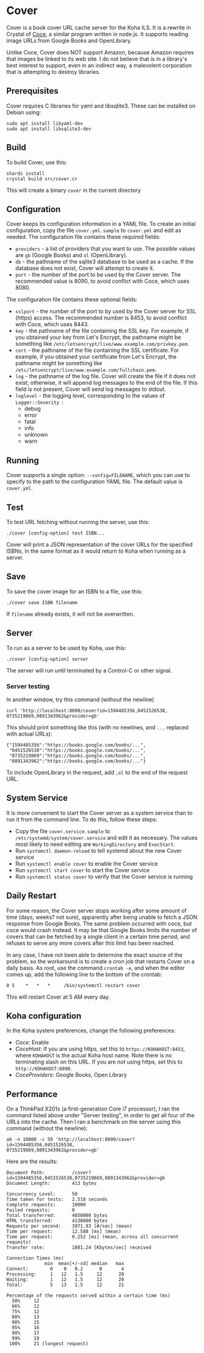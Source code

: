 # Cover

Cover is a book cover URL cache server for the Koha ILS.  It is a rewrite
in Crystal of [Coce](https://github.com/fredericd/coce), a similar program written in node.js.
It supports reading image URLs from Google Books and OpenLibrary.

Unlike Coce, Cover does NOT support Amazon, because Amazon requires that images be linked to its web site.
I do not believe that is in a library's best interest to support, even in an indirect
way, a malevolent corporation that is attempting to destroy libraries.

## Prerequisites

Cover requires C libraries for yaml and libsqlite3.  These can be installed on Debian
using:

    sudo apt install libyaml-dev
    sudo apt install libsqlite3-dev

## Build

To build Cover, use this:

    shards install
    crystal build src/cover.cr

This will create a binary `cover` in the current directory

## Configuration

Cover keeps its configuration information in a YAML file.  To create
an initial configuration, copy the file `cover.yml.sample` to `cover.yml` and edit as needed.
The configuration file contains these required fields:

* `providers` - a list of providers that you want to use.  The possible values
  are `gb` (Google Books) and `ol` (OpenLibrary).
* `db` - the pathname of the sqlite3 database to be used as a cache.  If the
  database does not exist, Cover will attempt to create it.
* `port` - the number of the port to be used by the Cover server.  The recommended
  value is 8090, to avoid conflict with Coce, which uses 8080.

The configuration file contains these optional fields:

* `sslport` - the number of the port to by used by the Cover server for SSL (https) access.
  The recommended number is 8453, to avoid conflict with Coce, which uses 8443.
* `key` - the pathname of the file containing the SSL key.  For example,
if you obtained your key from Let's Encrypt, the pathname
might be something like `/etc/letsencrypt/live/www.example.com/privkey.pem`.
* `cert` - the pathname of the file containing the SSL certificate.  For example,
if you obtained your certificate from Let's Encrypt, the pathname
might be something like `/etc/letsencrypt/live/www.example.com/fullchain.pem`.
* `log` - the pathname of the log file.  Cover will create the file if it does not
  exist; otherwise, it will append log messages to the end of the file.  If this field
  is not present, Cover will send log messages to stdout.
* `loglevel` - the logging level, corresponding to the values of `Logger::Severity `:
    - debug
    - error
    - fatal
    - info
    - unknown
    - warn

## Running

Cover supports a single option: `--config=FILENAME`, which you can use
to specify to the path to the configuration YAML file.  The default
value is `cover.yml`.

## Test

To test URL fetching without running the server, use this:

    ./cover [config-option] test ISBN...

Cover will print a JSON representation of the cover URLs for the specified
ISBNs, in the same format as it would return to Koha when running as a server.

## Save

To save the cover image for an ISBN to a file, use this:

    ./cover save ISBN filename

If `filename` already exists, it will not be overwritten.

## Server

To run as a server to be used by Koha, use this:

    ./cover [config-option] server

The server will run until terminated by a Control-C or other signal.

### Server testing

In another window, try this command (without the newline)

    curl 'http://localhost:8090/cover?id=1594485356,0451526538,
    0735219869,0891343962&provider=gb'

This should print something like this (with no newlines, and `...` replaced with actual URLs):

    {"1594485356":"https://books.google.com/books/...",
     "0451526538":"https://books.google.com/books/...",
     "0735219869":"https://books.google.com/books/...",
     "0891343962":"https://books.google.com/books/..."}

To include OpenLibrary in the request, add `,ol` to the end of the request URL.

## System Service

It is more convenient to start the Cover server as a system service than to run it
from the command line.  To do this, follow these steps:

* Copy the file `cover.service.sample` to `/etc/systemd/system/cover.service`
  and edit it as necessary.  The values most likely to need editing are `WorkingDirectory`
  and `ExecStart`.
* Run `systemctl daemon-reload` to tell systemd about the new Cover service
* Run `systemctl enable cover` to enable the Cover service
* Run `systemctl start cover` to start the Cover service
* Run `systemctl status cover` to verify that the Cover service is running

## Daily Restart

For some reason, the Cover server stops working after some amount of
time (days, weeks? not sure), apparently after being unable to fetch a
JSON response from Google Books.  The same problem occurred with coce,
but coce would crash instead.  It may be that Google Books limits the
number of covers that can be fetched by a single client in a certain
time period, and refuses to serve any more covers after this limit has
been reached.

In any case, I have not been able to determine the exact source of the
problem, so the workaround is to create a cron job that restarts Cover
on a daily basis.  As root, use the command `crontab -e`, and when the
editor comes up, add the following line to the bottom of the crontab:

    0 5    *   *   *     /bin/systemctl restart cover

This will restart Cover at 5 AM every day.

## Koha configuration

In the Koha system preferences, change the following preferences:

* *Coce*: Enable
* *CoceHost*: If you are using https, set this to `https://KOHAHOST:8453`, where `KOHAHOST` is the actual Koha host name.  Note there is no terminating slash on this URL.
  If you are *not* using https, set this to `http://KOHAHOST:8090`.
* *CoceProviders*: Google Books, Open Library

## Performance

On a ThinkPad X201s (a first-generation Core i7 processor), I ran the command
listed above under "Server testing", in order to get all four of the URLs into the cache.
Then I ran a benchmark on the server using this command (without the newline):

    ab -n 10000 -c 50 'http://localhost:8090/cover?id=1594485356,0451526538,
    0735219869,0891343962&provider=gb'

Here are the results:

```
Document Path:          /cover?id=1594485356,0451526538,0735219869,0891343962&provider=gb
Document Length:        413 bytes

Concurrency Level:      50
Time taken for tests:   2.518 seconds
Complete requests:      10000
Failed requests:        0
Total transferred:      4850000 bytes
HTML transferred:       4130000 bytes
Requests per second:    3971.93 [#/sec] (mean)
Time per request:       12.588 [ms] (mean)
Time per request:       0.252 [ms] (mean, across all concurrent requests)
Transfer rate:          1881.24 [Kbytes/sec] received

Connection Times (ms)
              min  mean[+/-sd] median   max
Connect:        0    0   0.2      0       4
Processing:     1   12   1.5     12      20
Waiting:        1   12   1.5     12      20
Total:          5   13   1.5     12      21

Percentage of the requests served within a certain time (ms)
  50%     12
  66%     12
  75%     12
  80%     13
  90%     15
  95%     16
  98%     17
  99%     19
 100%     21 (longest request)
```
